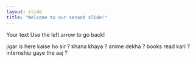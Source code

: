 ```yaml
---
layout: slide
title: "Welcome to our second slide!"
---
```

Your text
Use the left arrow to go back!


jigar is here 
kaise ho sir ?
khana khaya ?
anime dekha ?
books read kari ?
internship gaye the aaj ?

